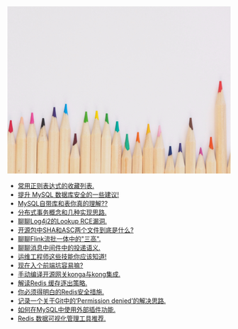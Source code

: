 <script>
var pageHeader=document.getElementsByClassName("page-header")[0].innerHTML;
 pageHeader="<center><img style='border-radius: 50% !important;' src='https://avatars.githubusercontent.com/u/88264073?s=400&amp;u=63e618520a5b6aa87636714e69f8228374c4e9b1&amp;v=4' width='200' height='200' alt='@anigkus' title='Github of Anigkus' ></center>"+pageHeader;
document.getElementsByClassName("page-header")[0].innerHTML=pageHeader;
</script>

![Anigkus github article template title](../assets/images/figure-1.jpg "Github of Anigkus")
<br/>

- [常用正则表达式的收藏列表.](./favorite-list-of-frequently-used-regular-expressions.md) <br/>
- [提升 MySQL 数据库安全的一些建议!](./some-suggestions-for-improving-mysql-database-security.md) <br/>
- [MySQL自带库和表你真的理解??](./do-you-really-understand-mysql-is-own-libraries-and-tables.md)<br/>
- [分布式事务概念和几种实现思路.](./the-concept-of-distributed-transaction-and-several-implementation-ideas.md)<br/>
- [聊聊Log4j2的Lookup RCE漏洞.](./talk-about-the-lookup-rce-vulnerability-of-log4j2.md)<br/>
- [开源包中SHA和ASC两个文件到底是什么?](./what-are-the-sha-and-asc-files-in-the-open-source-package.md)<br/>
- [聊聊Flink流批一体中的"三高".](./talk-about-the-three-highs-in-the-integration-of-flink-streaming-and-batching.md)<br/>
- [聊聊消息中间件中的投递语义.](./talk-about-delivery-semantics-in-message-middleware.md)<br/>
- [运维工程师这些技能你应该知道!](./operation-and-maintenance-engineer-these-skills-you-should-know.md)<br/>
- [现在入个前端坑容易嘛?](./is-it-easy-to-enter-a-front-end-pit-now.md)<br/>
- [手动编译开源网关konga与kong集成.](./manually-compile-open-source-gateway-konga-and-integrate-with-kong.md)<br/>
- [解读Redis 缓存逐出策略.](./interpretation-of-redis-cache-eviction-strategy.md)<br/>
- [你必须得明白的Redis安全措施.](./you-must-understand-redis-security-measures.md)<br/>
- [记录一个关于Git中的‘Permission denied’的解决思路.](./record-a-solution-about-permission-denied-in-git.md)<br/>
- [如何在MySQL中使用外部插件功能.](./how-to-use-external-plugin-functionality-in-mysql.md)<br/>
- [Redis 数据可视化管理工具推荐.](./redis-data-visualization-management-tool-recommendation.md)